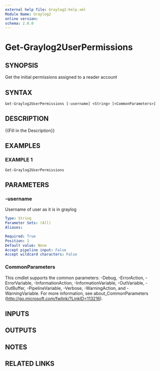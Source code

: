 ```yaml
---
external help file: Graylog2-help.xml
Module Name: Graylog2
online version:
schema: 2.0.0
---
```


# Get-Graylog2UserPermissions

## SYNOPSIS
Get the initial permissions assigned to a reader account

## SYNTAX

```
Get-Graylog2UserPermissions [-username] <String> [<CommonParameters>]
```

## DESCRIPTION
{{Fill in the Description}}

## EXAMPLES

### EXAMPLE 1
```
Get-Graylog2UserPermissions
```

## PARAMETERS

### -username
Username of user as it is in graylog

```yaml
Type: String
Parameter Sets: (All)
Aliases:

Required: True
Position: 1
Default value: None
Accept pipeline input: False
Accept wildcard characters: False
```

### CommonParameters
This cmdlet supports the common parameters: -Debug, -ErrorAction, -ErrorVariable, -InformationAction, -InformationVariable, -OutVariable, -OutBuffer, -PipelineVariable, -Verbose, -WarningAction, and -WarningVariable.
For more information, see about_CommonParameters (http://go.microsoft.com/fwlink/?LinkID=113216).

## INPUTS

## OUTPUTS

## NOTES

## RELATED LINKS
